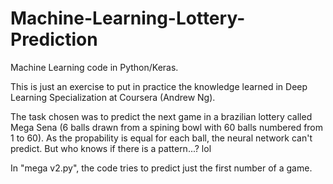 # Machine-Learning-Lottery-Prediction
Machine Learning code in Python/Keras.

This is just an exercise to put in practice the knowledge learned in Deep Learning Specialization at Coursera (Andrew Ng).

The task chosen was to predict the next game in a brazilian lottery called Mega Sena (6 balls drawn from a spining bowl with 60 balls numbered from 1 to 60). As the propability is equal for each ball, the neural network can't predict. But who knows if there is a pattern...? lol

In "mega v2.py", the code tries to predict just the first number of a game.
